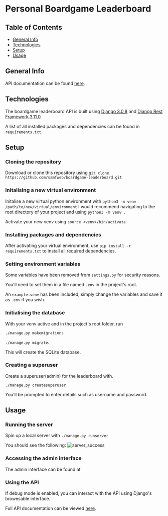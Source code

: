 # Personal Boardgame Leaderboard


## Table of Contents
* [General Info](#general-info)
* [Technologies](#technologies)
* [Setup](#setup)
* [Usage](#usage)

## General Info 
API documentation can be found [here](https://documenter.getpostman.com/view/12316899/T1LLDnJL?version=latest).

## Technologies
The boardgame leaderboard API is built using [Django 3.0.8](https://docs.djangoproject.com/en/3.1/) and [Django Rest Framework 3.11.0](https://www.django-rest-framework.org/)


A list of all installed packages and dependencies can be found in `requirements.txt`.


## Setup
### Cloning the repository
Download or clone this repository using `git clone https://github.com/samfweb/boardgame-leaderboard.git`

### Initalising a new virtual environment
Initalise a new virtual python environment with `python3 -m venv /path/to/new/virtual/environment`
I would recommend navigating to the root directory of your project and using `python3 -m venv .`

Activate your new venv using `source <venv>/bin/activate`

### Installing packages and dependencies
After activating your virtual environment, use `pip install -r requirements.txt` to install all required dependencies.

### Setting environment variables
Some variables have been removed from `settings.py` for security reasons. 

You'll need to set them in a file named `.env` in the project's root.

An `example.venv` has been included; simply change the variables and save it as `.env` if you wish.


### Initialising the database
With your venv active and in the project's root folder, run

`./manage.py makemigrations`

`./manage.py migrate`.

This will create the SQLite database.

### Creating a superuser
Create a superuser(admin) for the leaderboard with.

`./manage.py createsuperuser`

You'll be prompted to enter details such as username and password.

## Usage

### Running the server
Spin up a local server with `./manage.py runserver`

You should see the following:
![server_success](https://i.imgur.com/nlzOfmH.png)


### Accessing the admin interface
The admin interface can be found at  

### Using the API
If debug mode is enabled, you can interact with the API using Django's browesable interface.

Full API documentation can be viewed [here](https://documenter.getpostman.com/view/12316899/T1LLDnJL?version=latest). 